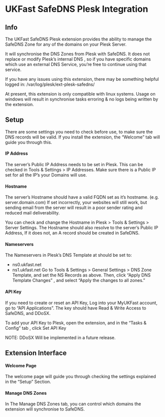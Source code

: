 # UKFast SafeDNS Plesk Integration

## Info

The UKFast SafeDNS Plesk extension provides the ability to manage the SafeDNS Zone for any of the domains on your Plesk Server. 

It will synchronise the DNS Zones from Plesk with SafeDNS. 
It does not replace or modify Plesk’s internal DNS , so if you have specific domains which use an external DNS Service, you’re free to continue using that service.

If you have any issues using this extension, there may be something helpful logged in: /var/log/plesk/ext-plesk-safedns/

At present, this extension is only compatible with linux systems. 
Usage on windows will result in synchronise tasks erroring & no logs being written by the extension.

## Setup
There are some settings you need to check before use, to make sure the DNS records will be valid.
If you install the extension, the “Welcome” tab will guide you through this.

#### IP Address
The server’s Public IP Address needs to be set in Plesk.
This can be checked in Tools & Settings > IP Addresses. Make sure there is a Public 
IP set for all the IP’s your Domains will use.

#### Hostname
The server’s Hostname should have a valid FQDN set as it’s hostname. (e.g. server.domain.com)
If set incorrectly, your websites will still work, but sending email from the server will result in a poor sender rating and reduced mail deliverability.

You can check and change the Hostname in Plesk > Tools & Settings > Server Settings.
The Hostname should also resolve to the server’s Public IP Address, If it does not, an A record should be created in SafeDNS.


#### Nameservers
The Nameservers in Plesk’s DNS Template at should be set to: 
  - ns0.ukfast.net
  - ns1.ukfast.net
Go to Tools & Settings > General Settings > DNS Zone Template, and set the NS Records as above.
Then, click “Apply DNS Template Changes” , and select “Apply the changes to all zones.”

#### API Key

If you need to create or reset an API Key, Log into your MyUKFast account, go to “API Applications”.
The key should have Read & Write Access to SafeDNS, and DDoSX.

To add your API Key to Plesk, open the extension, and in the “Tasks & Config” tab , click Set API Key

NOTE: DDoSX Will be implemented in a future release.


## Extension Interface

#### Welcome Page
The welcome page will guide you through checking the settings explained in the “Setup” Section.

#### Manage DNS Zones
In The Manage DNS Zones tab, you can control which domains the extension will synchronise to SafeDNS.

